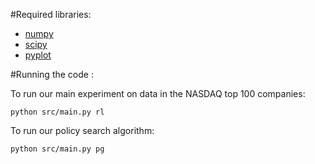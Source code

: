 #Required libraries:

* [numpy](http://www.numpy.org/)
* [scipy](http://www.scipy.org/)
* [pyplot](http://matplotlib.org/api/pyplot_api.html)

#Running the code :

To run our main experiment on data in the NASDAQ top 100 companies:

    python src/main.py rl

To run our policy search algorithm:

    python src/main.py pg
